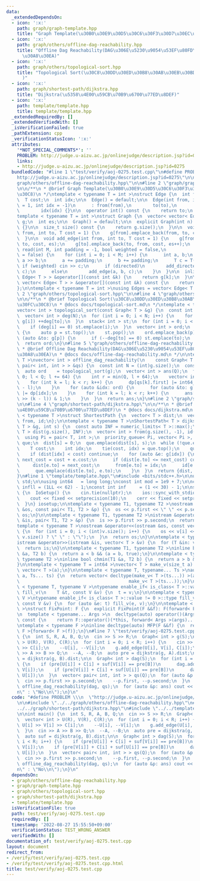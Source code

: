 ```yaml
---
data:
  _extendedDependsOn:
  - icon: ':x:'
    path: graph/graph-template.hpp
    title: "Graph Template(\u30B0\u30E9\u30D5\u30C6\u30F3\u30D7\u30EC\u30FC\u30C8)"
  - icon: ':x:'
    path: graph/others/offline-dag-reachability.hpp
    title: "Offline Dag Reachability(DAG\u306E\u5230\u9054\u53EF\u80FD\u6027\u30AF\
      \u30A8\u30EA)"
  - icon: ':x:'
    path: graph/others/topological-sort.hpp
    title: "Topological Sort(\u30C8\u30DD\u30ED\u30B8\u30AB\u30EB\u30BD\u30FC\u30C8\
      )"
  - icon: ':x:'
    path: graph/shortest-path/dijkstra.hpp
    title: "Dijkstra(\u5358\u4E00\u59CB\u70B9\u6700\u77ED\u8DEF)"
  - icon: ':x:'
    path: template/template.hpp
    title: template/template.hpp
  _extendedRequiredBy: []
  _extendedVerifiedWith: []
  _isVerificationFailed: true
  _pathExtension: cpp
  _verificationStatusIcon: ':x:'
  attributes:
    '*NOT_SPECIAL_COMMENTS*': ''
    PROBLEM: http://judge.u-aizu.ac.jp/onlinejudge/description.jsp?id=0275
    links:
    - http://judge.u-aizu.ac.jp/onlinejudge/description.jsp?id=0275
  bundledCode: "#line 1 \"test/verify/aoj-0275.test.cpp\"\n#define PROBLEM \\\n  \"\
    http://judge.u-aizu.ac.jp/onlinejudge/description.jsp?id=0275\"\n\n#line 2 \"\
    graph/others/offline-dag-reachability.hpp\"\n\n#line 2 \"graph/graph-template.hpp\"\
    \n\n/**\n * @brief Graph Template(\u30B0\u30E9\u30D5\u30C6\u30F3\u30D7\u30EC\u30FC\
    \u30C8)\n */\ntemplate < typename T = int >\nstruct Edge {\n  int from, to;\n\
    \  T cost;\n  int idx;\n\n  Edge() = default;\n\n  Edge(int from, int to, T cost\
    \ = 1, int idx = -1)\n      : from(from),\n        to(to),\n        cost(cost),\n\
    \        idx(idx) {}\n\n  operator int() const {\n    return to;\n  }\n};\n\n\
    template < typename T = int >\nstruct Graph {\n  vector< vector< Edge< T > > >\
    \ g;\n  int es;\n\n  Graph() = default;\n\n  explicit Graph(int n): g(n), es(0)\
    \ {}\n\n  size_t size() const {\n    return g.size();\n  }\n\n  void add_directed_edge(int\
    \ from, int to, T cost = 1) {\n    g[from].emplace_back(from, to, cost, es++);\n\
    \  }\n\n  void add_edge(int from, int to, T cost = 1) {\n    g[from].emplace_back(from,\
    \ to, cost, es);\n    g[to].emplace_back(to, from, cost, es++);\n  }\n\n  void\
    \ read(int M, int padding = -1, bool weighted = false,\n            bool directed\
    \ = false) {\n    for (int i = 0; i < M; i++) {\n      int a, b;\n      cin >>\
    \ a >> b;\n      a += padding;\n      b += padding;\n      T c = T(1);\n     \
    \ if (weighted) cin >> c;\n      if (directed)\n        add_directed_edge(a, b,\
    \ c);\n      else\n        add_edge(a, b, c);\n    }\n  }\n\n  inline vector<\
    \ Edge< T > > &operator[](const int &k) {\n    return g[k];\n  }\n\n  inline const\
    \ vector< Edge< T > > &operator[](const int &k) const {\n    return g[k];\n  }\n\
    };\n\ntemplate < typename T = int >\nusing Edges = vector< Edge< T > >;\n#line\
    \ 2 \"graph/others/topological-sort.hpp\"\n\n#line 4 \"graph/others/topological-sort.hpp\"\
    \n\n/**\n * @brief Topological Sort(\u30C8\u30DD\u30ED\u30B8\u30AB\u30EB\u30BD\
    \u30FC\u30C8)\n * @docs docs/topological-sort.md\n */\ntemplate < typename T >\n\
    vector< int > topological_sort(const Graph< T > &g) {\n  const int N = (int)g.size();\n\
    \  vector< int > deg(N);\n  for (int i = 0; i < N; i++) {\n    for (auto &to:\
    \ g[i]) ++deg[to];\n  }\n  stack< int > st;\n  for (int i = 0; i < N; i++) {\n\
    \    if (deg[i] == 0) st.emplace(i);\n  }\n  vector< int > ord;\n  while (!st.empty())\
    \ {\n    auto p = st.top();\n    st.pop();\n    ord.emplace_back(p);\n    for\
    \ (auto &to: g[p]) {\n      if (--deg[to] == 0) st.emplace(to);\n    }\n  }\n\
    \  return ord;\n}\n#line 5 \"graph/others/offline-dag-reachability.hpp\"\n\n/**\n\
    \ * @brief Offline Dag Reachability(DAG\u306E\u5230\u9054\u53EF\u80FD\u6027\u30AF\
    \u30A8\u30EA)\n * @docs docs/offline-dag-reachability.md\n */\n\ntemplate < typename\
    \ T >\nvector< int > offline_dag_reachability(\n    const Graph< T > &g, vector<\
    \ pair< int, int > > &qs) {\n  const int N = (int)g.size();\n  const int Q = (int)qs.size();\n\
    \  auto ord    = topological_sort(g);\n  vector< int > ans(Q);\n  for (int l =\
    \ 0; l < Q; l += 64) {\n    int r = min(Q, l + 64);\n    vector< int64_t > dp(N);\n\
    \    for (int k = l; k < r; k++) {\n      dp[qs[k].first] |= int64_t(1) << (k\
    \ - l);\n    }\n    for (auto &idx: ord) {\n      for (auto &to: g[idx]) dp[to]\
    \ |= dp[idx];\n    }\n    for (int k = l; k < r; k++) {\n      ans[k] = (dp[qs[k].second]\
    \ >> (k - l)) & 1;\n    }\n  }\n  return ans;\n}\n#line 2 \"graph/shortest-path/dijkstra.hpp\"\
    \n\n#line 4 \"graph/shortest-path/dijkstra.hpp\"\n\n/**\n * @brief Dijkstra(\u5358\
    \u4E00\u59CB\u70B9\u6700\u77ED\u8DEF)\n * @docs docs/dijkstra.md\n */\ntemplate\
    \ < typename T >\nstruct ShortestPath {\n  vector< T > dist;\n  vector< int >\
    \ from, id;\n};\n\ntemplate < typename T >\nShortestPath< T > dijkstra(const Graph<\
    \ T > &g, int s) {\n  const auto INF = numeric_limits< T >::max();\n  vector<\
    \ T > dist(g.size(), INF);\n  vector< int > from(g.size(), -1), id(g.size(), -1);\n\
    \  using Pi = pair< T, int >;\n  priority_queue< Pi, vector< Pi >, greater<> >\
    \ que;\n  dist[s] = 0;\n  que.emplace(dist[s], s);\n  while (!que.empty()) {\n\
    \    T cost;\n    int idx;\n    tie(cost, idx) = que.top();\n    que.pop();\n\
    \    if (dist[idx] < cost) continue;\n    for (auto &e: g[idx]) {\n      auto\
    \ next_cost = cost + e.cost;\n      if (dist[e.to] <= next_cost) continue;\n \
    \     dist[e.to] = next_cost;\n      from[e.to] = idx;\n      id[e.to]   = e.idx;\n\
    \      que.emplace(dist[e.to], e.to);\n    }\n  }\n  return {dist, from, id};\n\
    }\n#line 1 \"template/template.hpp\"\n#include <bits/stdc++.h>\n\nusing namespace\
    \ std;\n\nusing int64   = long long;\nconst int mod = 1e9 + 7;\n\nconst int64\
    \ infll = (1LL << 62) - 1;\nconst int inf     = (1 << 30) - 1;\n\nstruct IoSetup\
    \ {\n  IoSetup() {\n    cin.tie(nullptr);\n    ios::sync_with_stdio(false);\n\
    \    cout << fixed << setprecision(10);\n    cerr << fixed << setprecision(10);\n\
    \  }\n} iosetup;\n\ntemplate < typename T1, typename T2 >\nostream &operator<<(ostream\
    \ &os, const pair< T1, T2 > &p) {\n  os << p.first << \" \" << p.second;\n  return\
    \ os;\n}\n\ntemplate < typename T1, typename T2 >\nistream &operator>>(istream\
    \ &is, pair< T1, T2 > &p) {\n  is >> p.first >> p.second;\n  return is;\n}\n\n\
    template < typename T >\nostream &operator<<(ostream &os, const vector< T > &v)\
    \ {\n  for (int i = 0; i < (int)v.size(); i++) {\n    os << v[i] << (i + 1 !=\
    \ v.size() ? \" \" : \"\");\n  }\n  return os;\n}\n\ntemplate < typename T >\n\
    istream &operator>>(istream &is, vector< T > &v) {\n  for (T &in: v) is >> in;\n\
    \  return is;\n}\n\ntemplate < typename T1, typename T2 >\ninline bool chmax(T1\
    \ &a, T2 b) {\n  return a < b && (a = b, true);\n}\n\ntemplate < typename T1,\
    \ typename T2 >\ninline bool chmin(T1 &a, T2 b) {\n  return a > b && (a = b, true);\n\
    }\n\ntemplate < typename T = int64 >\nvector< T > make_v(size_t a) {\n  return\
    \ vector< T >(a);\n}\n\ntemplate < typename T, typename... Ts >\nauto make_v(size_t\
    \ a, Ts... ts) {\n  return vector< decltype(make_v< T >(ts...)) >(a,\n       \
    \                                         make_v< T >(ts...));\n}\n\ntemplate\
    \ < typename T, typename V >\ntypename enable_if< is_class< T >::value == 0 >::type\
    \ fill_v(\n    T &t, const V &v) {\n  t = v;\n}\n\ntemplate < typename T, typename\
    \ V >\ntypename enable_if< is_class< T >::value != 0 >::type fill_v(\n    T &t,\
    \ const V &v) {\n  for (auto &e: t) fill_v(e, v);\n}\n\ntemplate < typename F\
    \ >\nstruct FixPoint: F {\n  explicit FixPoint(F &&f): F(forward< F >(f)) {}\n\
    \n  template < typename... Args >\n  decltype(auto) operator()(Args &&...args)\
    \ const {\n    return F::operator()(*this, forward< Args >(args)...);\n  }\n};\n\
    \ntemplate < typename F >\ninline decltype(auto) MFP(F &&f) {\n  return FixPoint<\
    \ F >{forward< F >(f)};\n}\n#line 7 \"test/verify/aoj-0275.test.cpp\"\n\nint main()\
    \ {\n  int S, R, A, B, Q;\n  cin >> S >> R;\n  Graph< int > g(S);\n  vector< int\
    \ > U(R), V(R), C(R);\n  for (int i = 0; i < R; i++) {\n    cin >> U[i] >> V[i]\
    \ >> C[i];\n    --U[i], --V[i];\n    g.add_edge(U[i], V[i], C[i]);\n  }\n  cin\
    \ >> A >> B >> Q;\n  --A, --B;\n  auto pre = dijkstra(g, A).dist;\n  auto suf\
    \ = dijkstra(g, B).dist;\n\n  Graph< int > dag(S);\n  for (int i = 0; i < R; i++)\
    \ {\n    if (pre[U[i]] + C[i] + suf[V[i]] == pre[B])\n      dag.add_directed_edge(U[i],\
    \ V[i]);\n    if (pre[V[i]] + C[i] + suf[U[i]] == pre[B])\n      dag.add_directed_edge(V[i],\
    \ U[i]);\n  }\n  vector< pair< int, int > > qs(Q);\n  for (auto &p: qs) {\n  \
    \  cin >> p.first >> p.second;\n    --p.first, --p.second;\n  }\n  auto ans =\
    \ offline_dag_reachability(dag, qs);\n  for (auto &p: ans) cout << (p ? \"Yes\\\
    n\" : \"No\\n\");\n}\n"
  code: "#define PROBLEM \\\n  \"http://judge.u-aizu.ac.jp/onlinejudge/description.jsp?id=0275\"\
    \n\n#include \"../../graph/others/offline-dag-reachability.hpp\"\n#include \"\
    ../../graph/shortest-path/dijkstra.hpp\"\n#include \"../../template/template.hpp\"\
    \n\nint main() {\n  int S, R, A, B, Q;\n  cin >> S >> R;\n  Graph< int > g(S);\n\
    \  vector< int > U(R), V(R), C(R);\n  for (int i = 0; i < R; i++) {\n    cin >>\
    \ U[i] >> V[i] >> C[i];\n    --U[i], --V[i];\n    g.add_edge(U[i], V[i], C[i]);\n\
    \  }\n  cin >> A >> B >> Q;\n  --A, --B;\n  auto pre = dijkstra(g, A).dist;\n\
    \  auto suf = dijkstra(g, B).dist;\n\n  Graph< int > dag(S);\n  for (int i = 0;\
    \ i < R; i++) {\n    if (pre[U[i]] + C[i] + suf[V[i]] == pre[B])\n      dag.add_directed_edge(U[i],\
    \ V[i]);\n    if (pre[V[i]] + C[i] + suf[U[i]] == pre[B])\n      dag.add_directed_edge(V[i],\
    \ U[i]);\n  }\n  vector< pair< int, int > > qs(Q);\n  for (auto &p: qs) {\n  \
    \  cin >> p.first >> p.second;\n    --p.first, --p.second;\n  }\n  auto ans =\
    \ offline_dag_reachability(dag, qs);\n  for (auto &p: ans) cout << (p ? \"Yes\\\
    n\" : \"No\\n\");\n}\n"
  dependsOn:
  - graph/others/offline-dag-reachability.hpp
  - graph/graph-template.hpp
  - graph/others/topological-sort.hpp
  - graph/shortest-path/dijkstra.hpp
  - template/template.hpp
  isVerificationFile: true
  path: test/verify/aoj-0275.test.cpp
  requiredBy: []
  timestamp: '2022-08-27 15:55:50+09:00'
  verificationStatus: TEST_WRONG_ANSWER
  verifiedWith: []
documentation_of: test/verify/aoj-0275.test.cpp
layout: document
redirect_from:
- /verify/test/verify/aoj-0275.test.cpp
- /verify/test/verify/aoj-0275.test.cpp.html
title: test/verify/aoj-0275.test.cpp
---
```

